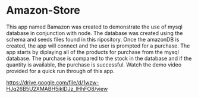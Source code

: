 # Amazon-Store

This app named Bamazon was created to demonstrate the use of mysql database in conjunction with node. The database was created using the schema and seeds files found in this ripository.   Once the amazonDB is created, the app will connect and the user is prompted for a purchase. The app starts by diplaying all of the products for purchase from the mysql database. The purchase is compared to the stock in the database and if the quantity is available, the purchase is successful.   Watch the demo video provided for a quick run through of this app.

https://drive.google.com/file/d/1wzw-HJq26B5U2XMABH5jklDJz_lHhFO8/view
